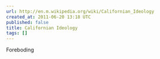 ```yaml
---
url: http://en.m.wikipedia.org/wiki/Californian_Ideology
created_at: 2011-06-20 13:18 UTC
published: false
title: Californian Ideology
tags: []
---
```


Foreboding
